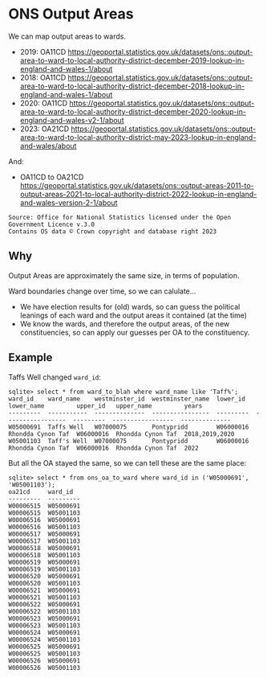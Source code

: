 # ONS Output Areas

We can map output areas to wards.

- 2019: OA11CD https://geoportal.statistics.gov.uk/datasets/ons::output-area-to-ward-to-local-authority-district-december-2019-lookup-in-england-and-wales-1/about 
- 2018: OA11CD https://geoportal.statistics.gov.uk/datasets/ons::output-area-to-ward-to-local-authority-district-december-2018-lookup-in-england-and-wales-1/about
- 2020: OA11CD https://geoportal.statistics.gov.uk/datasets/ons::output-area-to-ward-to-local-authority-district-december-2020-lookup-in-england-and-wales-v2-1/about
- 2023: OA21CD https://geoportal.statistics.gov.uk/datasets/ons::output-area-to-ward-to-local-authority-district-may-2023-lookup-in-england-and-wales/about

And:

- OA11CD to OA21CD https://geoportal.statistics.gov.uk/datasets/ons::output-areas-2011-to-output-areas-2021-to-local-authority-district-2022-lookup-in-england-and-wales-version-2-1/about

```
Source: Office for National Statistics licensed under the Open Government Licence v.3.0
Contains OS data © Crown copyright and database right 2023
```

## Why

Output Areas are approximately the same size, in terms of population.

Ward boundaries change over time, so we can calulate...

- We have election results for (old) wards, so can guess the political
  leanings of each ward and the output areas it contained (at the time)
- We know the wards, and therefore the output areas, of the new
  constituencies, so can apply our guesses per OA to the constituency.

## Example

Taffs Well changed `ward_id`:

```
sqlite> select * from ward_to_blah where ward_name like 'Taff%';
ward_id    ward_name    westminster_id  westminster_name  lower_id   lower_name         upper_id   upper_name         years
---------  -----------  --------------  ----------------  ---------  -----------------  ---------  -----------------  --------------
W05000691  Taffs Well   W07000075       Pontypridd        W06000016  Rhondda Cynon Taf  W06000016  Rhondda Cynon Taf  2018,2019,2020
W05001103  Taff's Well  W07000075       Pontypridd        W06000016  Rhondda Cynon Taf  W06000016  Rhondda Cynon Taf  2022
```

But all the OA stayed the same, so we can tell these are the same place:

```
sqlite> select * from ons_oa_to_ward where ward_id in ('W05000691', 'W05001103');
oa21cd     ward_id  
---------  ---------
W00006515  W05000691
W00006515  W05001103
W00006516  W05000691
W00006516  W05001103
W00006517  W05000691
W00006517  W05001103
W00006518  W05000691
W00006518  W05001103
W00006519  W05000691
W00006519  W05001103
W00006520  W05000691
W00006520  W05001103
W00006521  W05000691
W00006521  W05001103
W00006522  W05000691
W00006522  W05001103
W00006523  W05000691
W00006523  W05001103
W00006524  W05000691
W00006524  W05001103
W00006525  W05000691
W00006525  W05001103
W00006526  W05000691
W00006526  W05001103
```
